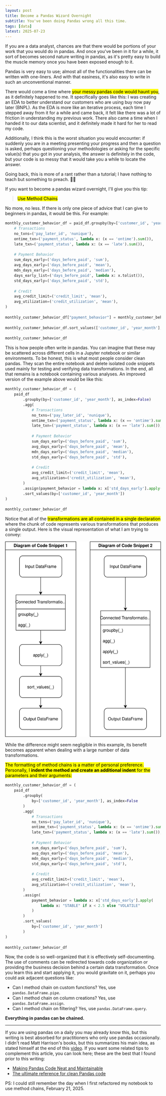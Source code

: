 ```yaml
---
layout: post
title: Become a Pandas Wizard Overnight
subtitle: You've been doing Pandas wrong all this time.
tags: [data]
latest: 2025-07-23
---
```


If you are a data analyst, chances are that there would be portions of your work that you would do in pandas. And once you've been in it for a while, it sort of becomes second nature writing in pandas, as it's pretty easy to build the muscle memory once you have been exposed enough to it.

Pandas is very easy to use; almost all of the functionalities there can be written with one-liners. And with that easiness, it's also easy to write in such an unconventional manner.

There would come a time where <mark>your messy pandas code would haunt you</mark>, as it definitely happened to me. It specifically goes like this: I was creating an EDA to better understand our customers who are using buy now pay later (BNPL). As the EDA is more like an iterative process, each time I stepped away from it for a while and came back, it felt like there was a lot of friction in understanding my previous work. There also came a time when I handed it to our data scientist, and it definitely made it hard for her to read my code.

Additionally, I think this is the worst situation you would encounter: if suddenly you are in a meeting presenting your progress and then a question is asked, perhaps questioning your methodologies or asking for the specific value(s) that you got in your analysis, the answer is definitely in the code, but your code is so messy that it would take you a while to locate the answer.

Going back, this is more of a rant rather than a tutorial; I have nothing to teach but something to preach. 🫳🎤 

If you want to become a pandas wizard overnight, I'll give you this tip:

> <mark>Use Method Chains</mark>

No more, no less. If there is only one piece of advice that I can give to beginners in pandas, it would be this. For example:

```python
monthly_customer_behavior_df = paid_df.groupby(by=['customer_id', 'year_month'], as_index=False).agg(
    # Transactions
    no_txns=('pay_later_id', 'nunique'),
    ontime_txn=('payment_status', lambda x: (x == 'ontime').sum()),
    late_txn=('payment_status', lambda x: (x == 'late').sum()),

    # Payment Behavior
    sum_days_early=('days_before_paid', 'sum'),
    avg_days_early=('days_before_paid', 'mean'),
    mdn_days_early=('days_before_paid', 'median'),
    days_early_list=('days_before_paid', lambda x: x.tolist()),
    std_days_early=('days_before_paid', 'std'),

    # Credit
    avg_credit_limit=('credit_limit', 'mean'),
    avg_utilization=('credit_utilization', 'mean'),
)

monthly_customer_behavior_df["payment_behavior"] = monthly_customer_behavior_df["std_days_early"].apply(lambda x: "STABLE" if x < 2.5 else "VOLATILE")

monthly_customer_behavior_df.sort_values(['customer_id', 'year_month'], inplace=True)

monthly_customer_behavior_df
```

This is how people often write in pandas. You can imagine that these may be scattered across different cells in a Jupyter notebook or similar environments. To be honest, this is what most people consider clean pandas. They scan the entire notebook and delete isolated code snippets used mainly for testing and verifying data transformations. In the end, all that remains is a notebook containing various analyses. An improved version of the example above would be like this:

```python
monthly_customer_behavior_df = (
    paid_df
        .groupby(by=['customer_id', 'year_month'], as_index=False)
        .agg(
            # Transactions
            no_txns=('pay_later_id', 'nunique'),
            ontime_txn=('payment_status', lambda x: (x == 'ontime').sum()),
            late_txn=('payment_status', lambda x: (x == 'late').sum()),

            # Payment Behavior
            sum_days_early=('days_before_paid', 'sum'),
            avg_days_early=('days_before_paid', 'mean'),
            mdn_days_early=('days_before_paid', 'median'),
            std_days_early=('days_before_paid', 'std'),

            # Credit
            avg_credit_limit=('credit_limit', 'mean'),
            avg_utilization=('credit_utilization', 'mean'),
        )
        .assign(payment_behavior = lambda x: x['std_days_early'].apply(lambda x: "STABLE" if x < 2.5 else "VOLATILE"))
        .sort_values(by=['customer_id', 'year_month'])
)

monthly_customer_behavior_df
```

Notice that all of the <mark>transformations are all contained in a single declaration</mark> where the chunk of code represents various transformations that produces a single output. Here is the visual representation of what I am trying to convey:

<div align="center">
  <img src="/assets/images/from_posts/2025-07-06-become-a-pandas-wizard.svg" alt="">
</div>

While the difference might seem negligible in this example, its benefit becomes apparent when dealing with a large number of data transformations. 

<mark>The formatting of method chains is a matter of personal preference. Personally, I <b>indent the method and create an additional indent</b> for the parameters and their arguments:</mark>

```python
monthly_customer_behavior_df = (
    paid_df
        .groupby(
            by=['customer_id', 'year_month'], as_index=False
        )
        .agg(
            # Transactions
            no_txns=('pay_later_id', 'nunique'),
            ontime_txn=('payment_status', lambda x: (x == 'ontime').sum()),
            late_txn=('payment_status', lambda x: (x == 'late').sum()),

            # Payment Behavior
            sum_days_early=('days_before_paid', 'sum'),
            avg_days_early=('days_before_paid', 'mean'),
            mdn_days_early=('days_before_paid', 'median'),
            std_days_early=('days_before_paid', 'std'),

            # Credit
            avg_credit_limit=('credit_limit', 'mean'),
            avg_utilization=('credit_utilization', 'mean'),
        )
        .assign(
            payment_behavior = lambda x: x['std_days_early'].apply(
                lambda x: "STABLE" if x < 2.5 else "VOLATILE"
            )
        )
        .sort_values(
            by=['customer_id', 'year_month']
        )
)

monthly_customer_behavior_df
```

Now, the code is so well-organized that it is effectively self-documenting. The use of comments can be redirected towards code organization or providing the business decision behind a certain data transformation. Once you learn this and start applying it, you would gravitate on it, perhaps you could ask adjacent questions like:

- Can I method chain on custom functions? Yes, use `pandas.DataFrame.pipe`.
- Can I method chain on column creations? Yes, use `pandas.DataFrame.assign`.
- Can I method chain on filtering? Yes, use `pandas.DataFrame.query`.

**Everything in pandas can be chained.**

<div class="conclusion-divider">
    <hr>
</div>

If you are using pandas on a daily you may already know this, but this writing is best absorbed for practitioners who only use pandas occasionally. I didn't read Matt Harrison's books, but this summarizes his main idea, as stated himself at the end of this [video](https://www.youtube.com/watch?v=zgbUk90aQ6A). If you want some related tips to complement this article, you can look here; these are the best that I found prior to this writing:

- [Making Pandas Code Neat and Maintainable](https://medium.com/henkel-data-and-analytics/making-pandas-code-neat-and-maintainable-e5920f7d2d36)
- [The ultimate reference for clean Pandas code](https://towardsdatascience.com/the-ultimate-reference-for-clean-pandas-code-413df676e63c)

PS: I could still remember the day when I first refactored my notebook to use method chains, February 21, 2025.

